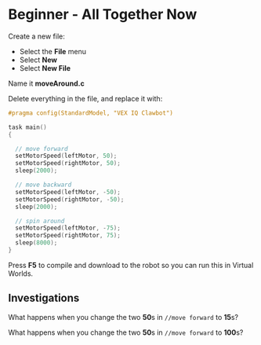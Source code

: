 # Beginner - All Together Now

Create a new file:

* Select the **File** menu
* Select **New**
* Select **New File**

Name it **moveAround.c**

Delete everything in the file, and replace it with:

```c
#pragma config(StandardModel, "VEX IQ Clawbot")

task main()
{

  // move forward
  setMotorSpeed(leftMotor, 50);
  setMotorSpeed(rightMotor, 50);
  sleep(2000);

  // move backward
  setMotorSpeed(leftMotor, -50);
  setMotorSpeed(rightMotor, -50);
  sleep(2000);

  // spin around
  setMotorSpeed(leftMotor, -75);
  setMotorSpeed(rightMotor, 75);
  sleep(8000);
}
```

Press **F5** to compile and download to the robot so you can run this in Virtual Worlds.

## Investigations

What happens when you change the two **50**s in `//move forward` to **15**s?

What happens when you change the two **50**s in `//move forward` to **100**s?
